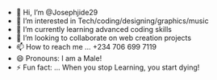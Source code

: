 - 👋 Hi, I’m @Josephjide29
- 👀 I’m interested in Tech/coding/designing/graphics/music
- 🌱 I’m currently learning advanced coding skills
- 💞️ I’m looking to collaborate on web creation projects
- 📫 How to reach me ... +234 706 699 7119
- 😄 Pronouns: I am a Male!
- ⚡ Fun fact: ... When you stop Learning, you start dying!

<!---
Josephjide29/Josephjide29 is a ✨ special ✨ repository because its `README.md` (this file) appears on your GitHub profile.
You can click the Preview link to take a look at your changes.
--->
